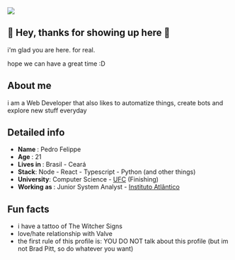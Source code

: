 <div>
    <a target='_blank' href=https://www.linkedin.com/in/pedro-felippe/>
        <img src="https://img.shields.io/badge/LinkedIn-0077B5?style=for-the-badge&logo=linkedin&logoColor=white">
   </a>
  
</div>


## 🤠 Hey, thanks for showing up here 🤠

i'm glad you are here.
for real.

hope we can have a great time  :D

##  About me

i am a Web Developer that also likes to automatize things, create bots and explore new stuff everyday 
  
##  Detailed info
  - <strong> Name </strong>: Pedro Felippe 
  - <strong> Age </strong> : 21
  - <strong> Lives in </strong> : Brasil - Ceará
  - <strong> Stack</strong>: Node - React - Typescript - Python (and other things)
  - <strong> University</strong>: Computer Science - <a href="http://www.ufc.br/">UFC</a> (Finishing)
  - <strong> Working as  </strong>:  Junior System Analyst - <a href="https://www.atlantico.com.br/">Instituto Atlântico</a>


## Fun facts
 - i have a tattoo of The Witcher Signs
 - love/hate relationship with Valve
 - the first rule of this profile is: YOU DO NOT talk about this profile (but im not Brad Pitt, so do whatever you want)
